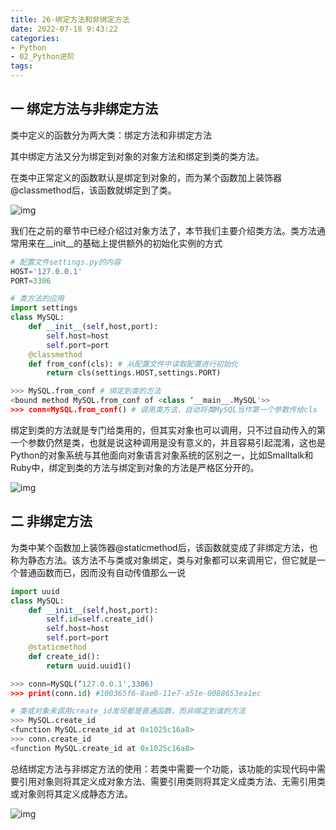 ```yaml
---
title: 26-绑定方法和非绑定方法
date: 2022-07-18 9:43:22
categories:
- Python
- 02_Python进阶
tags:
---
```


## 一 绑定方法与非绑定方法

 类中定义的函数分为两大类：绑定方法和非绑定方法

 其中绑定方法又分为绑定到对象的对象方法和绑定到类的类方法。

 在类中正常定义的函数默认是绑定到对象的，而为某个函数加上装饰器@classmethod后，该函数就绑定到了类。

![img](https://pic1.zhimg.com/80/v2-a60b7d2829a72bfcca8dd8d0c74fb028_720w.jpg)

 我们在之前的章节中已经介绍过对象方法了，本节我们主要介绍类方法。类方法通常用来在__init__的基础上提供额外的初始化实例的方式

```python
# 配置文件settings.py的内容
HOST='127.0.0.1'
PORT=3306

# 类方法的应用
import settings
class MySQL:
    def __init__(self,host,port):
        self.host=host
        self.port=port
    @classmethod
    def from_conf(cls): # 从配置文件中读取配置进行初始化
        return cls(settings.HOST,settings.PORT)

>>> MySQL.from_conf # 绑定到类的方法
<bound method MySQL.from_conf of <class ‘__main__.MySQL'>>
>>> conn=MySQL.from_conf() # 调用类方法，自动将类MySQL当作第一个参数传给cls
```

绑定到类的方法就是专门给类用的，但其实对象也可以调用，只不过自动传入的第一个参数仍然是类，也就是说这种调用是没有意义的，并且容易引起混淆，这也是Python的对象系统与其他面向对象语言对象系统的区别之一，比如Smalltalk和Ruby中，绑定到类的方法与绑定到对象的方法是严格区分开的。

![img](https://pic1.zhimg.com/80/v2-ac3327054b536d6be35c9664c05cf4ac_720w.jpg)

## 二 非绑定方法

为类中某个函数加上装饰器@staticmethod后，该函数就变成了非绑定方法，也称为静态方法。该方法不与类或对象绑定，类与对象都可以来调用它，但它就是一个普通函数而已，因而没有自动传值那么一说

```python
import uuid
class MySQL:
    def __init__(self,host,port):
        self.id=self.create_id()
        self.host=host
        self.port=port
    @staticmethod
    def create_id():
        return uuid.uuid1()

>>> conn=MySQL(‘127.0.0.1',3306)
>>> print(conn.id) #100365f6-8ae0-11e7-a51e-0088653ea1ec

# 类或对象来调用create_id发现都是普通函数，而非绑定到谁的方法
>>> MySQL.create_id
<function MySQL.create_id at 0x1025c16a8>
>>> conn.create_id
<function MySQL.create_id at 0x1025c16a8>
```

总结绑定方法与非绑定方法的使用：若类中需要一个功能，该功能的实现代码中需要引用对象则将其定义成对象方法、需要引用类则将其定义成类方法、无需引用类或对象则将其定义成静态方法。

![img](https://pic4.zhimg.com/80/v2-66b5c969960fb21cd5d0f69ea6364e1f_720w.jpg)